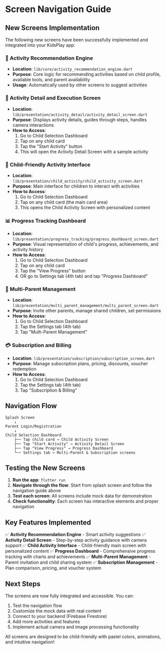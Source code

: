 # Screen Navigation Guide

## New Screens Implementation

The following new screens have been successfully implemented and integrated into your KidsPlay app:

### 🎯 Activity Recommendation Engine
- **Location**: `lib/core/activity_recommendation_engine.dart`
- **Purpose**: Core logic for recommending activities based on child profile, available tools, and parent availability
- **Usage**: Automatically used by other screens to suggest activities

### 🎨 Activity Detail and Execution Screen
- **Location**: `lib/presentation/activity_detail/activity_detail_screen.dart`
- **Purpose**: Displays activity details, guides through steps, handles camera interactions
- **How to Access**: 
  1. Go to Child Selection Dashboard
  2. Tap on any child card
  3. Tap the "Start Activity" button
  4. This will open the Activity Detail Screen with a sample activity

### 👶 Child-Friendly Activity Interface
- **Location**: `lib/presentation/child_activity/child_activity_screen.dart`
- **Purpose**: Main interface for children to interact with activities
- **How to Access**:
  1. Go to Child Selection Dashboard
  2. Tap on any child card (the main card area)
  3. This opens the Child Activity Screen with personalized content

### 📊 Progress Tracking Dashboard
- **Location**: `lib/presentation/progress_tracking/progress_dashboard_screen.dart`
- **Purpose**: Visual representation of child's progress, achievements, and activity history
- **How to Access**:
  1. Go to Child Selection Dashboard
  2. Tap on any child card
  3. Tap the "View Progress" button
  4. OR go to Settings tab (4th tab) and tap "Progress Dashboard"

### 👥 Multi-Parent Management
- **Location**: `lib/presentation/multi_parent_management/multi_parent_screen.dart`
- **Purpose**: Invite other parents, manage shared children, set permissions
- **How to Access**:
  1. Go to Child Selection Dashboard
  2. Tap the Settings tab (4th tab)
  3. Tap "Multi-Parent Management"

### 💳 Subscription and Billing
- **Location**: `lib/presentation/subscription/subscription_screen.dart`
- **Purpose**: Manage subscription plans, pricing, discounts, voucher redemption
- **How to Access**:
  1. Go to Child Selection Dashboard
  2. Tap the Settings tab (4th tab)
  3. Tap "Subscription & Billing"

## Navigation Flow

```
Splash Screen
    ↓
Parent Login/Registration
    ↓
Child Selection Dashboard
    ├── Tap child card → Child Activity Screen
    ├── Tap "Start Activity" → Activity Detail Screen
    ├── Tap "View Progress" → Progress Dashboard
    └── Settings tab → Multi-Parent & Subscription screens
```

## Testing the New Screens

1. **Run the app**: `flutter run`
2. **Navigate through the flow**: Start from splash screen and follow the navigation guide above
3. **Test each screen**: All screens include mock data for demonstration
4. **Check functionality**: Each screen has interactive elements and proper navigation

## Key Features Implemented

✅ **Activity Recommendation Engine** - Smart activity suggestions
✅ **Activity Detail Screen** - Step-by-step activity guidance with camera support
✅ **Child Activity Interface** - Child-friendly main screen with personalized content
✅ **Progress Dashboard** - Comprehensive progress tracking with charts and achievements
✅ **Multi-Parent Management** - Parent invitation and child sharing system
✅ **Subscription Management** - Plan comparison, pricing, and voucher system

## Next Steps

The screens are now fully integrated and accessible. You can:
1. Test the navigation flow
2. Customize the mock data with real content
3. Connect to your backend (Firebase Firestore)
4. Add more activities and features
5. Implement actual camera and image processing functionality

All screens are designed to be child-friendly with pastel colors, animations, and intuitive navigation!
